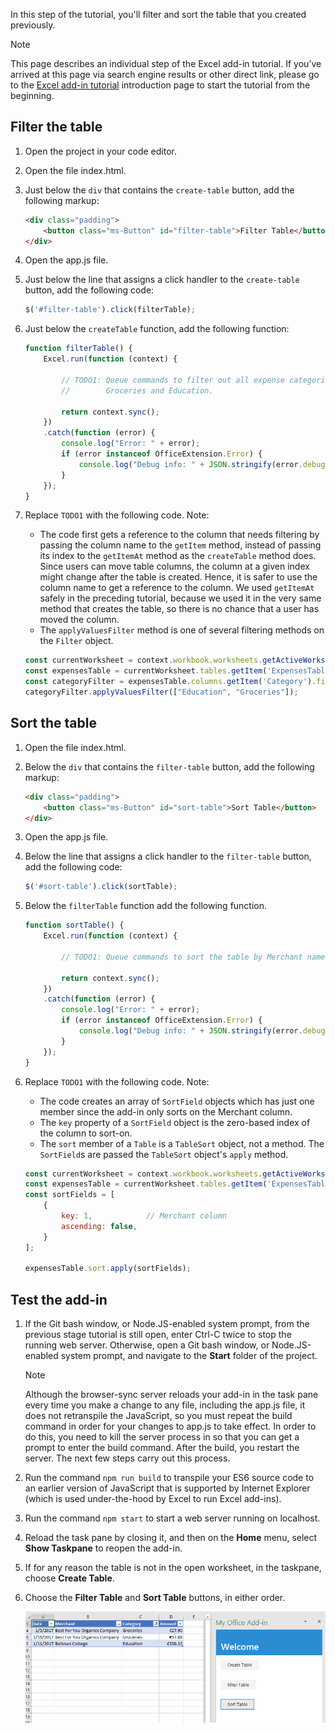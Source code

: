 In this step of the tutorial, you'll filter and sort the table that you created previously.

> [!NOTE]
> This page describes an individual step of the Excel add-in tutorial. If you’ve arrived at this page via search engine results or other direct link, please go to the [Excel add-in tutorial](../tutorials/excel-tutorial.yml) introduction page to start the tutorial from the beginning.

## Filter the table

1. Open the project in your code editor. 
2. Open the file index.html.
3. Just below the `div` that contains the `create-table` button, add the following markup:

    ```html
    <div class="padding">            
        <button class="ms-Button" id="filter-table">Filter Table</button>            
    </div>
    ```

4. Open the app.js file.

5. Just below the line that assigns a click handler to the `create-table` button, add the following code:

    ```js
    $('#filter-table').click(filterTable);
    ```

6. Just below the `createTable` function, add the following function:

    ```js
    function filterTable() {
        Excel.run(function (context) {
            
            // TODO1: Queue commands to filter out all expense categories except 
            //        Groceries and Education.

            return context.sync();
        })
        .catch(function (error) {
            console.log("Error: " + error);
            if (error instanceof OfficeExtension.Error) {
                console.log("Debug info: " + JSON.stringify(error.debugInfo));
            }
        });
    }
    ``` 

7. Replace `TODO1` with the following code. Note:
   - The code first gets a reference to the column that needs filtering by passing the column name to the `getItem` method, instead of passing its index to the `getItemAt` method as the `createTable` method does. Since users can move table columns, the column at a given index might change after the table is created. Hence, it is safer to use the column name to get a reference to the column. We used `getItemAt` safely in the preceding tutorial, because we used it in the very same method that creates the table, so there is no chance that a user has moved the column.
   - The `applyValuesFilter` method is one of several filtering methods on the `Filter` object.

    ```js
    const currentWorksheet = context.workbook.worksheets.getActiveWorksheet();
    const expensesTable = currentWorksheet.tables.getItem('ExpensesTable');
    const categoryFilter = expensesTable.columns.getItem('Category').filter;
    categoryFilter.applyValuesFilter(["Education", "Groceries"]);
    ``` 

## Sort the table

1. Open the file index.html.
2. Below the `div` that contains the `filter-table` button, add the following markup:

    ```html
    <div class="padding">            
        <button class="ms-Button" id="sort-table">Sort Table</button>            
    </div>
    ```

3. Open the app.js file.

4. Below the line that assigns a click handler to the `filter-table` button, add the following code:

    ```js
    $('#sort-table').click(sortTable);
    ```

5. Below the `filterTable` function add the following function.

    ```js
    function sortTable() {
        Excel.run(function (context) {
            
            // TODO1: Queue commands to sort the table by Merchant name.

            return context.sync();
        })
        .catch(function (error) {
            console.log("Error: " + error);
            if (error instanceof OfficeExtension.Error) {
                console.log("Debug info: " + JSON.stringify(error.debugInfo));
            }
        });
    }
    ``` 

7. Replace `TODO1` with the following code. Note:
   - The code creates an array of `SortField` objects which has just one member since the add-in only sorts on the Merchant column.
   - The `key` property of a `SortField` object is the zero-based index of the column to sort-on.
   - The `sort` member of a `Table` is a `TableSort` object, not a method. The `SortField`s are passed the `TableSort` object's `apply` method.

    ```js
    const currentWorksheet = context.workbook.worksheets.getActiveWorksheet();
    const expensesTable = currentWorksheet.tables.getItem('ExpensesTable');
    const sortFields = [
        { 
            key: 1,            // Merchant column
            ascending: false,
        }
    ];

    expensesTable.sort.apply(sortFields);
    ``` 

## Test the add-in

1. If the Git bash window, or Node.JS-enabled system prompt, from the previous stage tutorial is still open, enter Ctrl-C twice to stop the running web server. Otherwise, open a Git bash window, or Node.JS-enabled system prompt, and navigate to the **Start** folder of the project.

     > [!NOTE]
     > Although the browser-sync server reloads your add-in in the task pane every time you make a change to any file, including the app.js file, it does not retranspile the JavaScript, so you must repeat the build command in order for your changes to app.js to take effect. In order to do this, you need to kill the server process in so that you can get a prompt to enter the build command. After the build, you restart the server. The next few steps carry out this process.

1. Run the command `npm run build` to transpile your ES6 source code to an earlier version of JavaScript that is supported by Internet Explorer (which is used under-the-hood by Excel to run Excel add-ins).
2. Run the command `npm start` to start a web server running on localhost.
4. Reload the task pane by closing it, and then on the **Home** menu, select **Show Taskpane** to reopen the add-in.
5. If for any reason the table is not in the open worksheet, in the taskpane, choose **Create Table**. 
6. Choose the **Filter Table** and **Sort Table** buttons, in either order.

    ![Excel tutorial - Filter and Sort Table](../images/excel-tutorial-filter-and-sort-table.png)
